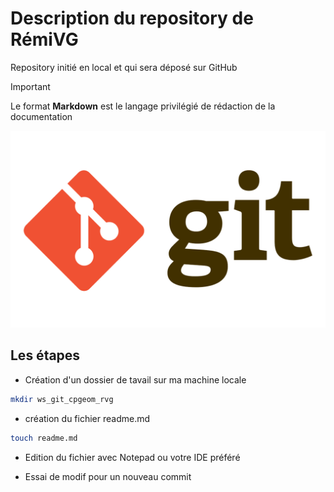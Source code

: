 # Description du repository de RémiVG

Repository initié en local et qui sera déposé sur GitHub

>[!IMPORTANT]
Le format **Markdown** est le langage privilégié de rédaction de la documentation

![Logo Git](./img/Git-Logo-667930395.png)

## Les étapes 

- Création d'un dossier de tavail sur ma machine locale

```bash
mkdir ws_git_cpgeom_rvg
```
- création du fichier readme.md

```bash
touch readme.md
```
- Edition du fichier avec Notepad ou votre IDE préféré

- Essai de modif pour un nouveau commit
